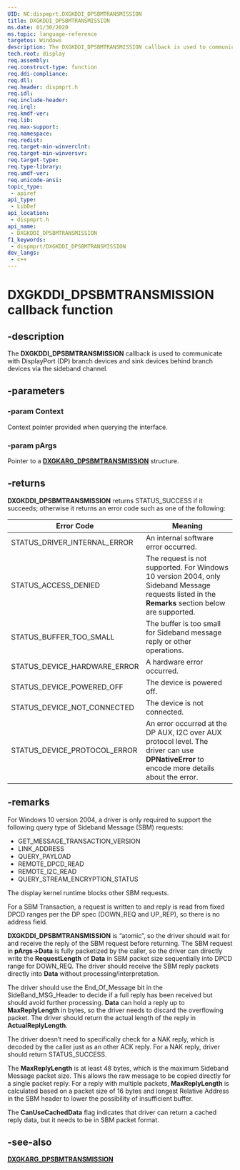 ```yaml
---
UID: NC:dispmprt.DXGKDDI_DPSBMTRANSMISSION
title: DXGKDDI_DPSBMTRANSMISSION
ms.date: 01/30/2020
ms.topic: language-reference
targetos: Windows
description: The DXGKDDI_DPSBMTRANSMISSION callback is used to communicate with DisplayPort (DP) branch devices and sink devices behind branch devices.
tech.root: display
req.assembly: 
req.construct-type: function
req.ddi-compliance: 
req.dll: 
req.header: dispmprt.h
req.idl: 
req.include-header: 
req.irql: 
req.kmdf-ver: 
req.lib: 
req.max-support: 
req.namespace: 
req.redist: 
req.target-min-winverclnt: 
req.target-min-winversvr: 
req.target-type: 
req.type-library: 
req.umdf-ver: 
req.unicode-ansi: 
topic_type:
 - apiref
api_type:
 - LibDef
api_location:
 - dispmprt.h
api_name:
 - DXGKDDI_DPSBMTRANSMISSION
f1_keywords:
 - dispmprt/DXGKDDI_DPSBMTRANSMISSION
dev_langs:
 - c++
---
```


# DXGKDDI_DPSBMTRANSMISSION callback function

## -description

The **DXGKDDI_DPSBMTRANSMISSION** callback is used to communicate with DisplayPort (DP) branch devices and sink devices behind branch devices via the sideband channel.

## -parameters

### -param Context

Context pointer provided when querying the interface.

### -param pArgs

Pointer to a [**DXGKARG_DPSBMTRANSMISSION**](ns-dispmprt-dxgkarg_dpsbmtransmission.md) structure.

## -returns

**DXGKDDI_DPSBMTRANSMISSION** returns STATUS_SUCCESS if it succeeds; otherwise it returns an error code such as one of the following:

| Error Code | Meaning |
| ---------- | ------- |
| STATUS_DRIVER_INTERNAL_ERROR | An internal software error occurred.|  
| STATUS_ACCESS_DENIED | The request is not supported. For Windows 10 version 2004, only Sideband Message requests listed in the **Remarks** section below are supported. |
| STATUS_BUFFER_TOO_SMALL | The buffer is too small for Sideband message reply or other operations. |
| STATUS_DEVICE_HARDWARE_ERROR | A hardware error occurred. |
| STATUS_DEVICE_POWERED_OFF | The device is powered off. |
| STATUS_DEVICE_NOT_CONNECTED | The device is not connected. |
| STATUS_DEVICE_PROTOCOL_ERROR | An error occurred at the DP AUX, I2C over AUX protocol level. The driver can use **DPNativeError** to encode more details about the error. |

## -remarks

For Windows 10 version 2004, a driver is only required to support the following query type of Sideband Message (SBM) requests:

* GET_MESSAGE_TRANSACTION_VERSION
* LINK_ADDRESS
* QUERY_PAYLOAD
* REMOTE_DPCD_READ
* REMOTE_I2C_READ
* QUERY_STREAM_ENCRYPTION_STATUS

The display kernel runtime blocks other SBM requests.

For a SBM Transaction, a request is written to and reply is read from fixed DPCD ranges per the DP spec (DOWN_REQ and UP_REP), so there is no address field.

**DXGKDDI_DPSBMTRANSMISSION** is “atomic”, so the driver should wait for and receive the reply of the SBM request before returning. The SBM request in **pArgs->Data** is fully packetized by the caller, so the driver can directly write the **RequestLength** of **Data** in SBM packet size sequentially into DPCD range for DOWN_REQ. The driver should receive the SBM reply packets directly into **Data** without processing/interpretation.

The driver should use the End_Of_Message bit in the SideBand_MSG_Header to decide if a full reply has been received but should avoid further processing. **Data** can hold a reply up to **MaxReplyLength** in bytes, so the driver needs to discard the overflowing packet. The driver should return the actual length of the reply in **ActualReplyLength**.

The driver doesn’t need to specifically check for a NAK reply, which is decoded by the caller just as an other ACK reply. For a NAK reply, driver should return STATUS_SUCCESS.

The **MaxReplyLength** is at least 48 bytes, which is the maximum Sideband Message packet size. This allows the raw message to be copied directly for a single packet reply. For a reply with multiple packets, **MaxReplyLength** is calculated based on a packet size of 16 bytes and longest Relative Address in the SBM header to lower the possibility of insufficient buffer.

The **CanUseCachedData** flag indicates that driver can return a cached reply data, but it needs to be in SBM packet format.

## -see-also

[**DXGKARG_DPSBMTRANSMISSION**](ns-dispmprt-dxgkarg_dpsbmtransmission.md)
